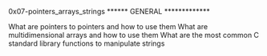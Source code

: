 0x07-pointers_arrays_strings
****** GENERAL *************

What are pointers to pointers and how to use them
What are multidimensional arrays and how to use them
What are the most common C standard library functions to manipulate strings
